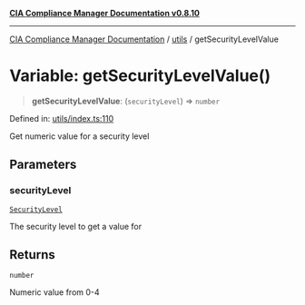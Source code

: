 [**CIA Compliance Manager Documentation v0.8.10**](../../README.md)

***

[CIA Compliance Manager Documentation](../../modules.md) / [utils](../README.md) / getSecurityLevelValue

# Variable: getSecurityLevelValue()

> **getSecurityLevelValue**: (`securityLevel`) => `number`

Defined in: [utils/index.ts:110](https://github.com/Hack23/cia-compliance-manager/blob/680c1f0618a64f5e2a4571e2b2ee23d6baf8dc9d/src/utils/index.ts#L110)

Get numeric value for a security level

## Parameters

### securityLevel

[`SecurityLevel`](../../types/cia/type-aliases/SecurityLevel.md)

The security level to get a value for

## Returns

`number`

Numeric value from 0-4
